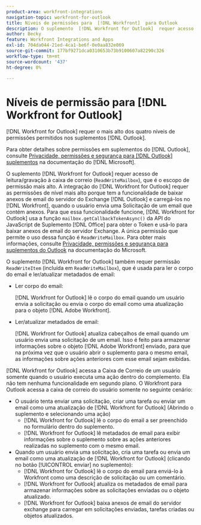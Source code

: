 ```yaml
---
product-area: workfront-integrations
navigation-topic: workfront-for-outlook
title: Níveis de permissões para  [!DNL Workfront]  para Outlook
description: O suplemento  [!DNL Workfront for Outlook]  requer acesso de leitura/gravação à caixa de correio. A integração  [!DNL Workfront for Outlook]  requer as permissões de nível mais alto porque tem a funcionalidade de baixar anexos de email do servidor do Outlook Exchange e carregá-los em  [!DNL Workfront], quando o usuário envia uma Solicitação de um email que contém anexos.
author: Becky
feature: Workfront Integrations and Apps
exl-id: 704da044-21ed-4ca1-be6f-0e0aa832e069
source-git-commit: 177bf9271dca0310653b73b9100607a82290c326
workflow-type: tm+mt
source-wordcount: '437'
ht-degree: 0%

---
```


# Níveis de permissão para [!DNL Workfront for Outlook]

[!DNL Workfront for Outlook] requer o mais alto dos quatro níveis de permissões permitidos nos suplementos [!DNL Outlook].

Para obter detalhes sobre permissões em suplementos do [!DNL Outlook], consulte [Privacidade, permissões e segurança para [!DNL Outlook] suplementos](https://docs.microsoft.com/en-us/office/dev/add-ins/outlook/privacy-and-security) na documentação do [!DNL Microsoft].

O suplemento [!DNL Workfront for Outlook] requer acesso de leitura/gravação à caixa de correio (`ReadWriteMailbox`), que é o escopo de permissão mais alto.
A integração do [!DNL Workfront for Outlook] requer as permissões de nível mais alto porque tem a funcionalidade de baixar anexos de email do servidor do Exchange [!DNL Outlook] e carregá-los no [!DNL Workfront], quando o usuário envia uma Solicitação de um email que contém anexos. Para que essa funcionalidade funcione, [!DNL Workfront for Outlook] usa a função `mailbox.getCallbackTokenAsync()` da API do JavaScript de Suplemento [!DNL Office] para obter o Token e usá-lo para baixar anexos de email do servidor Exchange. A única permissão que permite o uso dessa função é `ReadWriteMailbox`. Para obter mais informações, consulte [Privacidade, permissões e segurança para suplementos do Outlook](https://docs.microsoft.com/en-us/office/dev/add-ins/outlook/privacy-and-security) na documentação do Microsoft.

O suplemento [!DNL Workfront for Outlook] também requer permissão `ReadWriteItem` (incluída em `ReadWriteMailbox`), que é usada para ler o corpo do email e ler/atualizar metadados de email:

* Ler corpo do email:

  [!DNL Workfront for Outlook] lê o corpo do email quando um usuário envia a solicitação ou envia o corpo do email como uma atualização para o objeto [!DNL Adobe Workfront].
* Ler/atualizar metadados de email:

  [!DNL Workfront for Outlook] atualiza cabeçalhos de email quando um usuário envia uma solicitação de um email. Isso é feito para armazenar informações sobre o objeto [!DNL Adobe Workfront] enviado, para que na próxima vez que o usuário abrir o suplemento para o mesmo email, as informações sobre ações anteriores com esse email sejam exibidas.

[!DNL Workfront for Outlook] acessa a Caixa de Correio de um usuário somente quando o usuário executa uma ação dentro do complemento. Ela não tem nenhuma funcionalidade em segundo plano. O Workfront para Outlook acessa a caixa de correio do usuário somente no seguinte cenário:

* O usuário tenta enviar uma solicitação, criar uma tarefa ou enviar um email como uma atualização de [!DNL Workfront for Outlook] (Abrindo o suplemento e selecionando uma ação)
   * [!DNL Workfront for Outlook] lê o corpo do email a ser preenchido no formulário dentro do suplemento.
   * [!DNL Workfront for Outlook] lê metadados de email para exibir informações sobre o suplemento sobre as ações anteriores realizadas no suplemento com o mesmo email.
* Quando um usuário envia uma solicitação, cria uma tarefa ou envia um email como uma atualização de [!DNL Workfront for Outlook] (clicando no botão [!UICONTROL enviar] no suplemento):
   * [!DNL Workfront for Outlook] lê o corpo do email para enviá-lo à Workfront como uma descrição de solicitação ou um comentário.
   * [!DNL Workfront for Outlook] atualiza os metadados de email para armazenar informações sobre as solicitações enviadas ou o objeto atualizado.
   * [!DNL Workfront for Outlook] baixa anexos de email do servidor exchange para carregar em solicitações enviadas, tarefas criadas ou objetos atualizados.
